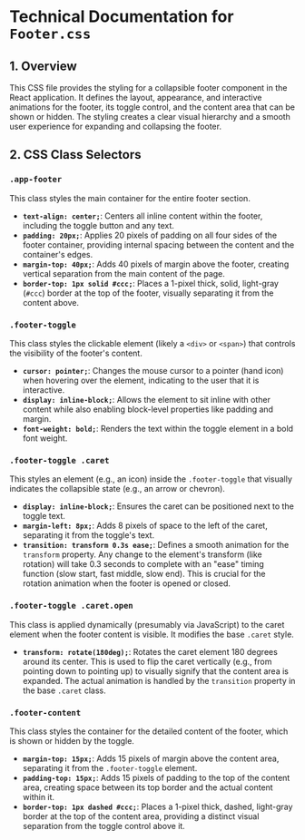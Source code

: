 # Technical Documentation for `Footer.css`

## 1. Overview

This CSS file provides the styling for a collapsible footer component in the React application. It defines the layout, appearance, and interactive animations for the footer, its toggle control, and the content area that can be shown or hidden. The styling creates a clear visual hierarchy and a smooth user experience for expanding and collapsing the footer.

## 2. CSS Class Selectors

### `.app-footer`

This class styles the main container for the entire footer section.

-   **`text-align: center;`**: Centers all inline content within the footer, including the toggle button and any text.
-   **`padding: 20px;`**: Applies 20 pixels of padding on all four sides of the footer container, providing internal spacing between the content and the container's edges.
-   **`margin-top: 40px;`**: Adds 40 pixels of margin above the footer, creating vertical separation from the main content of the page.
-   **`border-top: 1px solid #ccc;`**: Places a 1-pixel thick, solid, light-gray (`#ccc`) border at the top of the footer, visually separating it from the content above.

### `.footer-toggle`

This class styles the clickable element (likely a `<div>` or `<span>`) that controls the visibility of the footer's content.

-   **`cursor: pointer;`**: Changes the mouse cursor to a pointer (hand icon) when hovering over the element, indicating to the user that it is interactive.
-   **`display: inline-block;`**: Allows the element to sit inline with other content while also enabling block-level properties like padding and margin.
-   **`font-weight: bold;`**: Renders the text within the toggle element in a bold font weight.

### `.footer-toggle .caret`

This styles an element (e.g., an icon) inside the `.footer-toggle` that visually indicates the collapsible state (e.g., an arrow or chevron).

-   **`display: inline-block;`**: Ensures the caret can be positioned next to the toggle text.
-   **`margin-left: 8px;`**: Adds 8 pixels of space to the left of the caret, separating it from the toggle's text.
-   **`transition: transform 0.3s ease;`**: Defines a smooth animation for the `transform` property. Any change to the element's transform (like rotation) will take 0.3 seconds to complete with an "ease" timing function (slow start, fast middle, slow end). This is crucial for the rotation animation when the footer is opened or closed.

### `.footer-toggle .caret.open`

This class is applied dynamically (presumably via JavaScript) to the caret element when the footer content is visible. It modifies the base `.caret` style.

-   **`transform: rotate(180deg);`**: Rotates the caret element 180 degrees around its center. This is used to flip the caret vertically (e.g., from pointing down to pointing up) to visually signify that the content area is expanded. The actual animation is handled by the `transition` property in the base `.caret` class.

### `.footer-content`

This class styles the container for the detailed content of the footer, which is shown or hidden by the toggle.

-   **`margin-top: 15px;`**: Adds 15 pixels of margin above the content area, separating it from the `.footer-toggle` element.
-   **`padding-top: 15px;`**: Adds 15 pixels of padding to the top of the content area, creating space between its top border and the actual content within it.
-   **`border-top: 1px dashed #ccc;`**: Places a 1-pixel thick, dashed, light-gray border at the top of the content area, providing a distinct visual separation from the toggle control above it.
